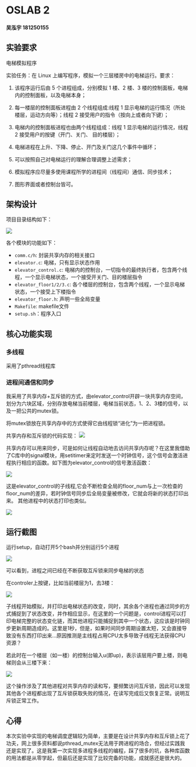 # OSLAB 2 

#### 吴泓宇 181250155
## 实验要求

电梯模拟程序

实验任务：在 Linux 上编写程序，模拟一个三层楼房中的电梯运行。要求：

1.    该程序运行后由 5 个进程组成，分别模拟 1 楼、2 楼、3 楼的控制面板，电梯内的控制面板，以及电梯本身；

2.    每一楼层的控制面板进程由 2 个线程组成:线程 1 显示电梯的运行情况（所处楼层，运动方向等）；线程 2 接受用户的指令（按向上或者向下键）；

3.    电梯内的控制面板进程也由两个线程组成：线程 1 显示电梯的运行情况，线程 2 接受用户的按键（开门、关门、 目的楼层）；

4.    电梯进程在上升、下降、停止、开门及关门这几个事件中循环；

5.    可以按照自己对电梯运行的理解合理调整上述需求；

6.    模拟程序应尽量多使用课程所学的进程间（线程间）通信、同步技术；

7.    图形界面或者控制台皆可。


## 架构设计

项目目录结构如下：

![](figures/1.png)

各个模块的功能如下：

- `comm.c/h`: 封装共享内存的相关接口
- `elevator.c`: 电梯，只有显示状态作用
- `elevator_control.c`: 电梯内的控制台，一切指令的最终执行者，包含两个线程，一个显示电梯状态，一个接受开关门、目的楼层指令
- `elevator_floor1/2/3.c`: 各个楼层的控制台，包含两个线程，一个显示电梯状态，一个接受上下楼指令
- `elevator_floor.h`: 声明一些全局变量
- `Makefile`: makefile文件
- `setup.sh`：程序入口

## 核心功能实现

### 多线程

采用了pthread线程库

### 进程间通信和同步

我采用了共享内存+互斥锁的方式，由elevator_control开辟一块共享内存空间，划分为六块区域，分别存放电梯当前楼层，电梯当前状态，1、2、3楼的信号，以及一把公共的mutex锁。

将mutex锁放在共享内存中的方式使得它由线程锁“进化”为一把进程锁。

共享内存和互斥锁的代码实现：
![](figures/2.png)

共享内存可以用来同步，可是如何让线程自动地去访问共享内存呢？在这里我借助了C库中的signal模块，用setitimer来定时发送一个时钟信号，这个信号会激活进程执行相应的函数。如下图为elevator_control的信号激活函数：

![](figures/3.png)

这是elevator_control的子线程,它会不断检查全局的floor_num与上一次检查的floor_num的差异，若时钟信号同步后全局变量被修改，它就会将新的状态打印出来。
其他进程中的状态打印也类似。

![](figures/4.png)

## 运行截图

运行setup，自动打开5个bash并分别运行5个进程

![](figures/5.png)

可以看到，进程之间已经在不断获取互斥锁来同步电梯的状态

在controler上按键，比如当前楼层为1，去3楼：

![](figures/6.png)

子线程开始模拟，并打印出电梯状态的改变，同时，其余各个进程也通过同步的方式捕捉到了状态改变，并作相应显示，在这里的一个问题是，control进程可以打印电梯完整的状态变化链，而其他进程只能捕捉到其中一个状态，这应该是时钟同步更新周期造成的。这里是1秒，但是，如果时间同步周期设置太短，又会直接导致没有东西打印出来...原因推测是主线程占用CPU太多导致子线程无法获得CPU资源？

若此时在一个楼层（如一楼）的控制台输入u(即up)，表示该层用户要上楼，则电梯则会从三楼下来：

![](figures/7.png)

这个操作涉及了其他进程对共享内存的读和写，要频繁访问互斥锁，因此可以发现其他各个进程都出现了互斥锁获取失败的情况，在读写完成后又恢复正常。说明互斥锁正常工作。

## 心得 
本次实验中实现的电梯调度逻辑较为简单，主要是在设计共享内存和互斥锁上花了功夫，网上很多资料都说pthread_mutex无法用于跨进程的场合，但经过实践我还是实现了。这是我第一次实现多进程多线程的编程，踩了很多的坑，各种库函数的用法都是从零学起，但最后还是实现了比较完备的功能，成就感还是很大的。